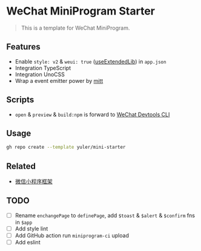 # WeChat MiniProgram Starter

> This is a template for WeChat MiniProgram.

## Features

- Enable `style: v2` & `weui: true` ([useExtendedLib](https://developers.weixin.qq.com/miniprogram/dev/reference/configuration/app.html#useExtendedLib)) in `app.json`
- Integration TypeScript
- Integration UnoCSS
- Wrap a event emitter power by [mitt](https://github.com/developit/mitt)

## Scripts

- `open` & `preview` & `build:npm` is forward to [WeChat Devtools CLI](https://developers.weixin.qq.com/miniprogram/dev/devtools/cli.html)

## Usage

```bash
gh repo create --template yuler/mini-starter
```

## Related

- [微信小程序框架](https://developers.weixin.qq.com/miniprogram/dev/framework)

## TODO

- [ ] Rename `enchangePage` to `definePage`, add `$toast` & `$alert` & `$confirm` fns in `$app`
- [ ] Add style lint
- [ ] Add GitHub action run `miniprogram-ci` upload
- [ ] Add eslint

<!-- Links -->

[wechat devtools]: https://developers.weixin.qq.com/miniprogram/dev/devtools/download.html
[wechat devtools cli]: https://developers.weixin.qq.com/miniprogram/dev/devtools/cli.html
